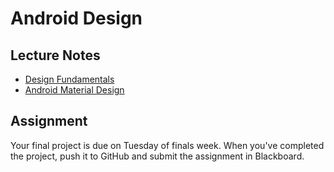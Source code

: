 # Android Design

## Lecture Notes
* [Design Fundamentals](design-fundamentals.md)  
* [Android Material Design](material-design.md)


## Assignment
Your final project is due on Tuesday of finals week.  When you've completed the project, push it to GitHub and submit the assignment in Blackboard.
